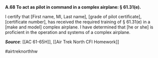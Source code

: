 **A.68 To act as pilot in command in a complex airplane: § 61.31(e).**

I certify that \[First name, MI, Last name\], \[grade of pilot certificate\], \[certificate number\], has received the required training of § 61.31(e) in a \[make and model\] complex airplane. I have determined that \[he or she\] is proficient in the operation and systems of a complex airplane.

***Source***: [[AC 61-65H]], [[Air Trek North CFI Homework]]

#airtreknorthhw